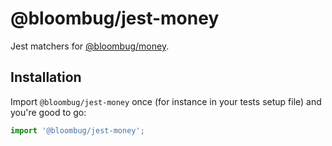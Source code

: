 # @bloombug/jest-money

Jest matchers for [@bloombug/money](https://github.com/macdonaldr93/bloombug-money).

## Installation

Import `@bloombug/jest-money` once (for instance in your tests setup file) and you're good to go:

```js
import '@bloombug/jest-money';
```
